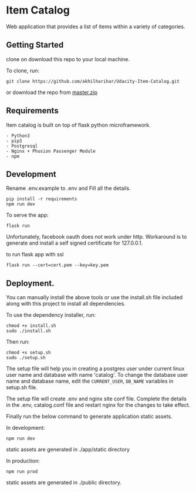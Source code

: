 # Item Catalog

Web application that provides a list of items within a variety of categories.

## Getting Started

clone on download this repo to your local machine.

To clone, run:
```
git clone https://github.com/akhilharihar/Udacity-Item-Catalog.git
```

or download the repo from [master.zip](https://github.com/akhilharihar/Udacity-Item-Catalog/archive/master.zip)


## Requirements

Item catalog is built on top of flask python microframework.
```
- Python3
- pip3
- Postgresql
- Nginx + Phusion Passenger Module
- npm
```

## Development

Rename .env.example to .env and Fill all the details.

```
pip install -r requirements
npm run dev
```

To serve the app:

```
flask run
```

Unfortunately, facebook oauth does not work under http. Workaround is to generate and install a self signed certificate for 127.0.0.1.

to run flask app with ssl

```
flask run --cert=cert.pem --key=key.pem
```

## Deployment.

You can manually install the above tools or use the install.sh file included along with this project to install all dependencies.

To use the dependency installer, run:

```
chmod +x install.sh
sudo ./install.sh
```

Then run:
```
chmod +x setup.sh
sudo ./setup.sh
```

The setup file will help you in creating a postgres user under current linux user name and database with name 'catalog'. To change the database user name and database name, edit the `CURRENT_USER`, `DB_NAME` variables in setup.sh file.

The setup file will create .env and nginx site conf file. Complete the details in the .env, catalog.conf file and restart nginx for the changes to take effect.

Finally run the below command to generate application static assets.

In development: 
```
npm run dev
```
static assets are generated in ./app/static directory

In production:
```
npm run prod
```
static assets are generated in ./public directory.